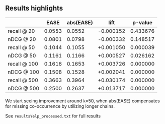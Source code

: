 ## Results highlights
|               | EASE          | abs(EASE)     |  lift  |  p-value  |
| ------------- | ------------- | ------------- | ------ | ------ |
| recall @ 20   | 0.0553 | 0.0552 | -0.000152 | 0.433676 |
| nDCG @ 20     | 0.0801 | 0.0798 | -0.000332 | 0.148517 |
| recall @ 50   | 0.1044 | 0.1055 | +0.001050 | 0.000039 |
| nDCG @ 50     | 0.1161 | 0.1166 | +0.000527 | 0.026162 |
| recall @ 100  | 0.1616 | 0.1653 | +0.003726 | 0.000000 |
| nDCG @ 100    | 0.1508 | 0.1528 | +0.002041 | 0.000000 |
| recall @ 500  | 0.3663 | 0.3964 | +0.030174 | 0.000000 |
| nDCG @ 500    | 0.2500 | 0.2637 | +0.013717 | 0.000000 |

We start seeing improvement around `k`=50, when abs(EASE) compensates for missing co-occurrence by utilizing longer chains. 

See `resultsYelp_processed.txt` for full results
